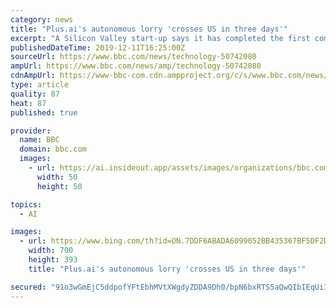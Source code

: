 ```yaml
---
category: news
title: "Plus.ai's autonomous lorry 'crosses US in three days'"
excerpt: "A Silicon Valley start-up says it has completed the first commercial coast-to-coast journey across America with an autonomous lorry. Plus.ai said one of its vehicles had hauled a refrigerator trailer full of butter 2,800 miles from California to Pennsylvania in less than three days. It relied on sensors, cameras, radar and Lidar (light ..."
publishedDateTime: 2019-12-11T16:25:00Z
sourceUrl: https://www.bbc.com/news/technology-50742080
ampUrl: https://www.bbc.com/news/amp/technology-50742080
cdnAmpUrl: https://www-bbc-com.cdn.ampproject.org/c/s/www.bbc.com/news/amp/technology-50742080
type: article
quality: 87
heat: 87
published: true

provider:
  name: BBC
  domain: bbc.com
  images:
    - url: https://ai.insideout.app/assets/images/organizations/bbc.com-50x50.jpg
      width: 50
      height: 50

topics:
  - AI

images:
  - url: https://www.bing.com/th?id=ON.7DDF6ABADA6099052BB435367BF5DF2D
    width: 700
    height: 393
    title: "Plus.ai's autonomous lorry 'crosses US in three days'"

secured: "91o3wGmEjC5ddpofYFtEbhMVtXWgdyZDDA9Dh0/bpN6bxRTS5aQwQIbIEqUiInIRduupHsipeImIyQ22yuqTOJI3HyBwN7Pob24W8GFOndbog+w+HaCEqMK7bzK3waUIW7saObkrw31EABwrXYcESSTg6blKOqdUc5v72B3Vqz/yrmFXSol7zSm6DNGoBTG2dXjvoKyZ855lRsg+xmNj1/VTOVg7Dm78+PapbzHrmPSOvUtyNDFZ3nt7KTD0tj0IgGH5h6IoSbjbp2T/F4CIzg==;GgjkSM6PE+PFSDwjYu08/Q=="
---
```


